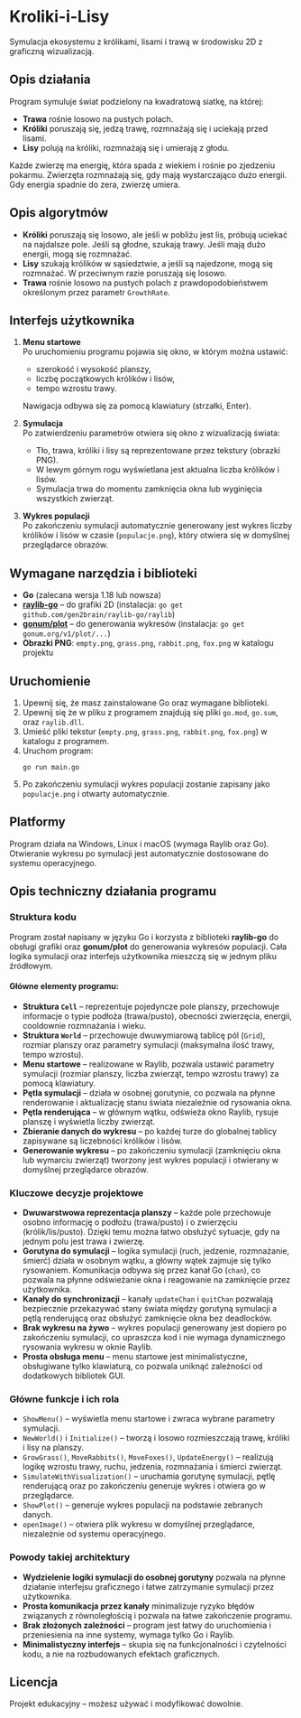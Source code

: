 # Kroliki-i-Lisy

Symulacja ekosystemu z królikami, lisami i trawą w środowisku 2D z graficzną wizualizacją.

## Opis działania

Program symuluje świat podzielony na kwadratową siatkę, na której:
- **Trawa** rośnie losowo na pustych polach.
- **Króliki** poruszają się, jedzą trawę, rozmnażają się i uciekają przed lisami.
- **Lisy** polują na króliki, rozmnażają się i umierają z głodu.

Każde zwierzę ma energię, która spada z wiekiem i rośnie po zjedzeniu pokarmu. Zwierzęta rozmnażają się, gdy mają wystarczająco dużo energii. Gdy energia spadnie do zera, zwierzę umiera.

## Opis algorytmów

- **Króliki** poruszają się losowo, ale jeśli w pobliżu jest lis, próbują uciekać na najdalsze pole. Jeśli są głodne, szukają trawy. Jeśli mają dużo energii, mogą się rozmnażać.
- **Lisy** szukają królików w sąsiedztwie, a jeśli są najedzone, mogą się rozmnażać. W przeciwnym razie poruszają się losowo.
- **Trawa** rośnie losowo na pustych polach z prawdopodobieństwem określonym przez parametr `GrowthRate`.

## Interfejs użytkownika

1. **Menu startowe**  
   Po uruchomieniu programu pojawia się okno, w którym można ustawić:
   - szerokość i wysokość planszy,
   - liczbę początkowych królików i lisów,
   - tempo wzrostu trawy.

   Nawigacja odbywa się za pomocą klawiatury (strzałki, Enter).

2. **Symulacja**  
   Po zatwierdzeniu parametrów otwiera się okno z wizualizacją świata:
   - Tło, trawa, króliki i lisy są reprezentowane przez tekstury (obrazki PNG).
   - W lewym górnym rogu wyświetlana jest aktualna liczba królików i lisów.
   - Symulacja trwa do momentu zamknięcia okna lub wyginięcia wszystkich zwierząt.

3. **Wykres populacji**  
   Po zakończeniu symulacji automatycznie generowany jest wykres liczby królików i lisów w czasie (`populacje.png`), który otwiera się w domyślnej przeglądarce obrazów.

## Wymagane narzędzia i biblioteki

- **Go** (zalecana wersja 1.18 lub nowsza)
- **[raylib-go](https://github.com/gen2brain/raylib-go)** – do grafiki 2D (instalacja: `go get github.com/gen2brain/raylib-go/raylib`)
- **[gonum/plot](https://github.com/gonum/plot)** – do generowania wykresów (instalacja: `go get gonum.org/v1/plot/...`)
- **Obrazki PNG**: `empty.png`, `grass.png`, `rabbit.png`, `fox.png` w katalogu projektu

## Uruchomienie

1. Upewnij się, że masz zainstalowane Go oraz wymagane biblioteki.
2. Upewnij się że w pliku z programem znajdują się pliki `go.mod`, `go.sum`, oraz `raylib.dll`.
3. Umieść pliki tekstur (`empty.png`, `grass.png`, `rabbit.png`, `fox.png`) w katalogu z programem.
4. Uruchom program:
   ```
   go run main.go
   ```
5. Po zakończeniu symulacji wykres populacji zostanie zapisany jako `populacje.png` i otwarty automatycznie.

## Platformy

Program działa na Windows, Linux i macOS (wymaga Raylib oraz Go).  
Otwieranie wykresu po symulacji jest automatycznie dostosowane do systemu operacyjnego.

## Opis techniczny działania programu

### Struktura kodu

Program został napisany w języku Go i korzysta z biblioteki **raylib-go** do obsługi grafiki oraz **gonum/plot** do generowania wykresów populacji. Cała logika symulacji oraz interfejs użytkownika mieszczą się w jednym pliku źródłowym.

#### Główne elementy programu:

- **Struktura `Cell`** – reprezentuje pojedyncze pole planszy, przechowuje informacje o typie podłoża (trawa/pusto), obecności zwierzęcia, energii, cooldownie rozmnażania i wieku.
- **Struktura `World`** – przechowuje dwuwymiarową tablicę pól (`Grid`), rozmiar planszy oraz parametry symulacji (maksymalna ilość trawy, tempo wzrostu).
- **Menu startowe** – realizowane w Raylib, pozwala ustawić parametry symulacji (rozmiar planszy, liczba zwierząt, tempo wzrostu trawy) za pomocą klawiatury.
- **Pętla symulacji** – działa w osobnej gorutynie, co pozwala na płynne renderowanie i aktualizację stanu świata niezależnie od rysowania okna.
- **Pętla renderująca** – w głównym wątku, odświeża okno Raylib, rysuje planszę i wyświetla liczby zwierząt.
- **Zbieranie danych do wykresu** – po każdej turze do globalnej tablicy zapisywane są liczebności królików i lisów.
- **Generowanie wykresu** – po zakończeniu symulacji (zamknięciu okna lub wymarciu zwierząt) tworzony jest wykres populacji i otwierany w domyślnej przeglądarce obrazów.

### Kluczowe decyzje projektowe

- **Dwuwarstwowa reprezentacja planszy** – każde pole przechowuje osobno informację o podłożu (trawa/pusto) i o zwierzęciu (królik/lis/pusto). Dzięki temu można łatwo obsłużyć sytuacje, gdy na jednym polu jest trawa i zwierzę.
- **Gorutyna do symulacji** – logika symulacji (ruch, jedzenie, rozmnażanie, śmierć) działa w osobnym wątku, a główny wątek zajmuje się tylko rysowaniem. Komunikacja odbywa się przez kanał Go (`chan`), co pozwala na płynne odświeżanie okna i reagowanie na zamknięcie przez użytkownika.
- **Kanały do synchronizacji** – kanały `updateChan` i `quitChan` pozwalają bezpiecznie przekazywać stany świata między gorutyną symulacji a pętlą renderującą oraz obsłużyć zamknięcie okna bez deadlocków.
- **Brak wykresu na żywo** – wykres populacji generowany jest dopiero po zakończeniu symulacji, co upraszcza kod i nie wymaga dynamicznego rysowania wykresu w oknie Raylib.
- **Prosta obsługa menu** – menu startowe jest minimalistyczne, obsługiwane tylko klawiaturą, co pozwala uniknąć zależności od dodatkowych bibliotek GUI.

### Główne funkcje i ich rola

- `ShowMenu()` – wyświetla menu startowe i zwraca wybrane parametry symulacji.
- `NewWorld()` i `Initialize()` – tworzą i losowo rozmieszczają trawę, króliki i lisy na planszy.
- `GrowGrass()`, `MoveRabbits()`, `MoveFoxes()`, `UpdateEnergy()` – realizują logikę wzrostu trawy, ruchu, jedzenia, rozmnażania i śmierci zwierząt.
- `SimulateWithVisualization()` – uruchamia gorutynę symulacji, pętlę renderującą oraz po zakończeniu generuje wykres i otwiera go w przeglądarce.
- `ShowPlot()` – generuje wykres populacji na podstawie zebranych danych.
- `openImage()` – otwiera plik wykresu w domyślnej przeglądarce, niezależnie od systemu operacyjnego.

### Powody takiej architektury

- **Wydzielenie logiki symulacji do osobnej gorutyny** pozwala na płynne działanie interfejsu graficznego i łatwe zatrzymanie symulacji przez użytkownika.
- **Prosta komunikacja przez kanały** minimalizuje ryzyko błędów związanych z równoległością i pozwala na łatwe zakończenie programu.
- **Brak złożonych zależności** – program jest łatwy do uruchomienia i przeniesienia na inne systemy, wymaga tylko Go i Raylib.
- **Minimalistyczny interfejs** – skupia się na funkcjonalności i czytelności kodu, a nie na rozbudowanych efektach graficznych.

## Licencja

Projekt edukacyjny – możesz używać i modyfikować dowolnie.